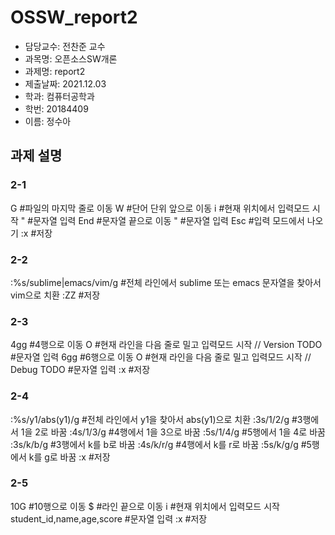 # OSSW_report2

- 담당교수: 전찬준 교수
- 과목명: 오픈소스SW개론
- 과제명: report2
- 제출날짜: 2021.12.03
- 학과: 컴퓨터공학과
- 학번: 20184409
- 이름: 정수아

## 과제 설명

### 2-1
G                              #파일의 마지막 줄로 이동
W                              #단어 단위 앞으로 이동
i                              #현재 위치에서 입력모드 시작
"                              #문자열 입력
End                            #문자열 끝으로 이동
"                              #문자열 입력
Esc                            #입력 모드에서 나오기
:x                             #저장
### 2-2
:%s/sublime\|emacs/vim/g       #전체 라인에서 sublime 또는 emacs 문자열을 찾아서 vim으로 치환 
:ZZ                            #저장

### 2-3
4gg                            #4행으로 이동
O                              #현재 라인을 다음 줄로 밀고 입력모드 시작
// Version TODO                #문자열 입력
6gg                            #6행으로 이동
O                              #현재 라인을 다음 줄로 밀고 입력모드 시작
// Debug TODO                  #문자열 입력
:x                             #저장

### 2-4
:%s/y1/abs(y1)/g               #전체 라인에서 y1을 찾아서 abs(y1)으로 치환
:3s/1/2/g                      #3행에서 1을 2로 바꿈
:4s/1/3/g                      #4행에서 1을 3으로 바꿈
:5s/1/4/g                      #5행에서 1을 4로 바꿈
:3s/k/b/g                      #3행에서 k를 b로 바꿈
:4s/k/r/g                      #4행에서 k를 r로 바꿈
:5s/k/g/g                      #5행에서 k를 g로 바꿈
:x                             #저장

### 2-5
10G                            #10행으로 이동
$                              #라인 끝으로 이동
i                              #현재 위치에서 입력모드 시작
student_id,name,age,score      #문자열 입력
:x                             #저장
